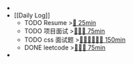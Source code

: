 -
- [[Daily Log]]
	- TODO Resume >[🍅 25min](#agenda-pomo://?t=f-1693489649815-1500)
	- TODO 项目面试 >[🍅🍅🍅 75min](#agenda-pomo://?t=f-1693275449682-1500%2Cf-1693277387661-1500%2Cf-1693281684836-1500)
	- TODO css 面试题 >[🍅🍅🍅🍅🍅🍅 150min](#agenda-pomo://?t=f-1694078429108-1500%2Cf-1694098049249-1500%2Cf-1694100475425-1500%2Cf-1694160647462-1500%2Cf-1694162705619-1500%2Cf-1694165465578-1500)
	- DONE leetcode >[🍅🍅🍅 75min](#agenda-pomo://?t=f-1694147666670-1500%2Cf-1694151425186-1500%2Cf-1694155298120-1500)
-